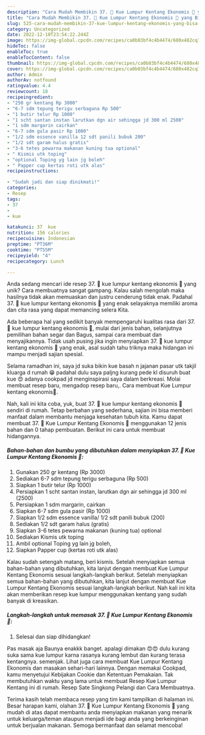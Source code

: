 ```yaml
---
description: "Cara Mudah Membikin 37. 🥞 Kue Lumpur Kentang Ekonomis 🥞 yang Bisa Manjain Lidah"
title: "Cara Mudah Membikin 37. 🥞 Kue Lumpur Kentang Ekonomis 🥞 yang Bisa Manjain Lidah"
slug: 525-cara-mudah-membikin-37-kue-lumpur-kentang-ekonomis-yang-bisa-manjain-lidah
category: Uncategorized
date: 2022-12-10T23:54:22.244Z
image: https://img-global.cpcdn.com/recipes/ca0b03bf4c4b4474/680x482cq70/37-kue-lumpur-kentang-ekonomis-foto-resep-utama.jpg
hideToc: false
enableToc: true
enableTocContent: false
thumbnail: https://img-global.cpcdn.com/recipes/ca0b03bf4c4b4474/680x482cq70/37-kue-lumpur-kentang-ekonomis-foto-resep-utama.jpg
cover: https://img-global.cpcdn.com/recipes/ca0b03bf4c4b4474/680x482cq70/37-kue-lumpur-kentang-ekonomis-foto-resep-utama.jpg
author: Admin
authorAv: notfound
ratingvalue: 4.4
reviewcount: 18
recipeingredient:
- "250 gr kentang Rp 3000"
- "6-7 sdm tepung terigu serbaguna Rp 500"
- "1 butir telur Rp 1000"
- "1 scht santan instan larutkan dgn air sehingga jd 300 ml 2500"
- "1 sdm margarin cairkan"
- "6-7 sdm gula pasir Rp 1000"
- "1/2 sdm essence vanilla 12 sdt panili bubuk 200"
- "1/2 sdt garam halus gratis"
- "3-6 tetes pewarna makanan kuning tua optional"
- " Kismis utk toping"
- "optional Toping yg lain jg boleh"
- " Papper cup kertas roti utk alas"
recipeinstructions:

- "Sudah jadi dan siap dinikmati!"
categories:
- Resep
tags:
- 37
- 
- kue

katakunci: 37  kue 
nutrition: 156 calories
recipecuisine: Indonesian
preptime: "PT36M"
cooktime: "PT55M"
recipeyield: "4"
recipecategory: Lunch

---
```





Anda sedang mencari ide resep 37. 🥞 kue lumpur kentang ekonomis 🥞 yang unik? Cara membuatnya sangat gampang. Kalau salah mengolah maka hasilnya tidak akan memuaskan dan justru cenderung tidak enak. Padahal 37. 🥞 kue lumpur kentang ekonomis 🥞 yang enak selayaknya memiliki aroma dan cita rasa yang dapat memancing selera Kita.





Ada beberapa hal yang sedikit banyak mempengaruhi kualitas rasa dari 37. 🥞 kue lumpur kentang ekonomis 🥞, mulai dari jenis bahan, selanjutnya pemilihan bahan segar dan Bagus, sampai cara membuat dan menyajikannya. Tidak usah pusing jika ingin menyiapkan 37. 🥞 kue lumpur kentang ekonomis 🥞 yang enak,      asal sudah tahu triknya maka hidangan ini mampu menjadi sajian spesial.














Selama ramadhan ini, saya jd suka bikin kue basah n jajanan pasar utk takjil kluarga d rumah 😁 padahal dulu saya paljng kurang pede kl disuruh buat kue 😍 adanya cookpad jd menginspirasi saya dalam berkreasi. Molai membuat resep baru, mengadop resep baru,. Cara membuat Kue Lumpur kentang ekonomis🍘.






Nah, kali ini kita coba, yuk, buat 37. 🥞 kue lumpur kentang ekonomis 🥞 sendiri di rumah. Tetap berbahan yang sederhana, sajian ini bisa memberi manfaat dalam membantu menjaga kesehatan tubuh kita. Kamu dapat membuat 37. 🥞 Kue Lumpur Kentang Ekonomis 🥞 menggunakan 12 jenis bahan dan 0 tahap pembuatan. Berikut ini cara untuk membuat hidangannya.

<!--inarticleads1-->

##### Bahan-bahan dan bumbu yang dibutuhkan dalam menyiapkan 37. 🥞 Kue Lumpur Kentang Ekonomis 🥞:

1. Gunakan 250 gr kentang (Rp 3000)
1. Sediakan 6-7 sdm tepung terigu serbaguna (Rp 500)
1. Siapkan 1 butir telur (Rp 1000)
1. Persiapkan 1 scht santan instan, larutkan dgn air sehingga jd 300 ml (2500)
1. Persiapkan 1 sdm margarin, cairkan
1. Siapkan 6-7 sdm gula pasir (Rp 1000)
1. Siapkan 1/2 sdm essence vanilla/ 1/2 sdt panili bubuk (200)
1. Sediakan 1/2 sdt garam halus (gratis)
1. Siapkan 3-6 tetes pewarna makanan (kuning tua) optional
1. Sediakan  Kismis utk toping
1. Ambil optional Toping yg lain jg boleh,
1. Siapkan  Papper cup (kertas roti utk alas)


Kalau sudah setengah matang, beri kismis. Setelah menyiapkan semua bahan-bahan yang dibutuhkan, kita lanjut dengan membuat Kue Lumpur Kentang Ekonomis sesuai langkah-langkah berikut. Setelah menyiapkan semua bahan-bahan yang dibutuhkan, kita lanjut dengan membuat Kue Lumpur Kentang Ekonomis sesuai langkah-langkah berikut. Nah kali ini kita akan memberikan resep kue lumpur menggunakan kentang yang sudah banyak di kreasikan. 

<!--inarticleads2-->

##### Langkah-langkah untuk memasak 37. 🥞 Kue Lumpur Kentang Ekonomis 🥞:


1. Selesai dan siap dihidangkan!

Pas masak aja Baunya enakkk banget. apalagi dimakan 😍😍 dulu kurang suka sama kue lumpur karna rasanya kurang lembut dan kurang terasa kentangnya. semenjak. Lihat juga cara membuat Kue Lumpur Kentang Ekonomis dan masakan sehari-hari lainnya. Dengan memakai Cookpad, kamu menyetujui Kebijakan Cookie dan Ketentuan Pemakaian. Tak membutuhkan waktu yang lama untuk membuat Resep Kue Lumpur Kentang ini di rumah. Resep Sate Singkong Pelangi dan Cara Membuatnya. 

Terima kasih telah membaca resep yang tim kami tampilkan di halaman ini. Besar harapan kami, olahan 37. 🥞 Kue Lumpur Kentang Ekonomis 🥞 yang mudah di atas dapat membantu anda menyiapkan makanan yang menarik untuk keluarga/teman ataupun menjadi ide bagi anda yang berkeinginan untuk berjualan makanan. Semoga bermanfaat dan selamat mencoba!
